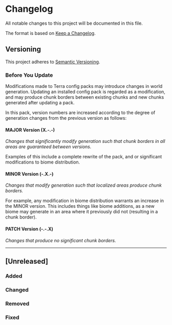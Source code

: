 # Changelog

All notable changes to this project will be documented in this file.

The format is based on [Keep a Changelog](https://keepachangelog.com/en/1.0.0/).

## Versioning

This project adheres to [Semantic Versioning](https://semver.org/spec/v2.0.0.html).

### Before You Update

Modifications made to Terra config packs may introduce changes in world generation.
Updating an installed config pack is regarded as a modification, and may produce
chunk borders between existing chunks and new chunks generated after updating a pack.

In this pack, version numbers are increased according to the degree of generation
changes from the previous version as follows:

#### MAJOR Version (X.-.-)

*Changes that significantly modify generation such that chunk borders in all areas
are guaranteed between versions.*

Examples of this include a complete rewrite of the pack, and or significant
modifications to biome distribution.

#### MINOR Version (-.X.-)

*Changes that modify generation such that localized areas produce chunk borders.*

For example, any modification in biome distribution warrants an increase in the
MINOR version. This includes things like biome additions, as a new biome may
generate in an area where it previously did not (resulting in a chunk border).

#### PATCH Version (-.-.X)

*Changes that produce no significant chunk borders.*

---

## [Unreleased]

### Added

### Changed

### Removed

### Fixed

<!--
DO NOT MODIFY TEXT BELOW, CI automatically manages new version sections for each
new release. Add any new change logs to the [Unreleased] section above instead.
-->

